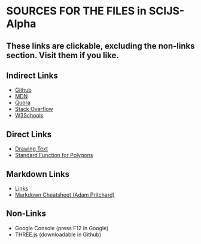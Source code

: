 # SOURCES FOR THE FILES in SCIJS-Alpha

These links are clickable, excluding the non-links section. Visit them if you like.
---
## Indirect Links
- [Github](https://github.com/ "Github")
- [MDN](https://developer.mozilla.org/en-US/ "MDN web docs")
- [Quora](https://www.quora.com/ "Quora")
- [Stack Overflow](https://stackoverflow.com "Stack Overflow")
- [W3Schools](https://www.w3schools.com/ "W3Schools")

## Direct Links
- [Drawing Text](https://developer.mozilla.org/en-US/docs/Web/API/Canvas_API/Tutorial/Drawing_text "developer.mozilla.org")
- [Standard Function for Polygons](https://stackoverflow.com/questions/4839993/how-to-draw-polygons-on-an-html5-canvas "stackoverflow.com")

## Markdown Links
- [Links](https://commonmark.org/help/tutorial/07-links.html "Markdown Links")
- [Markdown Cheatsheet (Adam Pritchard)](https://github.com/adam-p/markdown-here/wiki/Markdown-Cheatsheet#code "Markdown Cheatsheet")

## Non-Links
- Google Console (press F12 in Google)
- THREE.js (downloadable in Github)